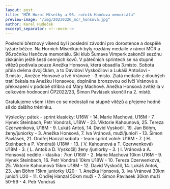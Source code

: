 ```yaml
---
layout: post
title: "MČR Horní Mísečky a 96. ročník Hančova memoriálu"
preview-image: "/img/20230326_mcr_honsova.jpg"
author: Karel Hudeček
excerpt_separator: <!--more-->
---
```


Poslední březnový víkend byl i poslední závodní pro dorostence a dospělé lyžaře běžce. Na Horních Mísečkách byly rozdány medaile v rámci MČR  a 96.ročníku Hančova memoriálu.
Ski klub Šumava Vimperk zakončil sezónu získáním ještě šesti cenných kovů. 
V pátečních sprintech se na stupně vítězů podívala pouze Anežka Honsová, která obsadila 3.místo.
Sobota přála dvěma dvojičkám, a to Davidovi Vyskočilovi a Lukáši Antošovi - 3.místo , Anežce Honsové a Ivě Vránové - 3.místo.
Zlatá medaile z dlouhých tratí čekala na Anežku Honsovou, doplněna bronzovou od Ivči Vránové a překvapení v podobě stříbra od Máry Machové.
Anežka Honsová zvítězila v celkovém hodnocení ČP2022/23, Šimon Pavlásek skončil na 2. místě. 

Gratulujeme všem i těm co se nedostali na stupně vítězů a přejeme hodně sil do dalšího tréninku.

<!--more-->

Výsledky: 
pátek  - sprint klasicky:
U16W - 14. Marie Machová, U16M - 7. Hynek Steinbach, Petr Vondraš, U18W - 23. Viktorie Kahounová, 25. Tereza Czerwenková, U18M - 9. Lukáš Antoš, 14. David Vyskočil, 19. Jan Böhm, ženy/juniorky - 3. Anežka Honsová, 7. Iva Vránová, muži/junioři - 13. Šimon Pavlásek, 21. Ondřej Hanzal
sobota - team sprint volně: 
U16M - 7. ( H.  Steinbach a P. Vondraš)
U18W - 13. ( V. Kahounová a T. Czerwenková)
 U18M - 3. ( L. Antoš a D. Vyskočil)
 ženy /juniorky - 3. ( I. Vránová a A. Honsová)
neděle - klasika :
  7km U16W - 2. Marie Machová
 10km U16M - 9. Hynek Steinbach, 16. Petr Vondraš
  10km U18W - 10. Tereza Czerwenková, 25. Viktorie Kahounová
 15km U18M - 12. David Vyskočil, 14. Lukáš Antoš, 23. Jan Böhm
15km   juniorky U20 - 1. Anežka Honsová, 3. Iva Vránová
30km junioři U20 -  11. Ondřej Hanzal
50km muži - 7. Šimon Pavlásek  30km muži 50-59 - 4. Petr Vondraš